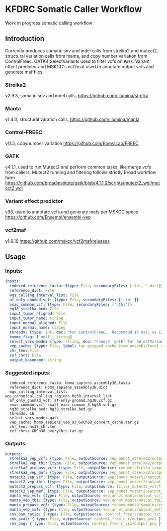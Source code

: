 # KFDRC Somatic Caller Workflow
Work in progress somatic calling workflow

## Introduction
Currently produces somatic snv and indel calls from strelka2  and mutect2, structural variation calls from manta, and copy number variation from ControlFreec.  GATK4 SelectVariants used to filter vcfs on `PASS`. Variant effect predictor and MSKCC's vcf2maf used to annotate output vcfs and generate maf files.

### Strelka2
v2.9.3, somatic snv and indel calls, https://github.com/Illumina/strelka
### Manta
v1.4.0, structural varation calls, https://github.com/Illumina/manta
### Control-FREEC
v11.5, copynumber variation https://github.com/BoevaLab/FREEC
### GATK
v4.1.1, used to run Mutect2 and perform common tasks, like merge vcfs from callers.  Mutect2 running and filtering follows strictly Broad workflow form https://github.com/broadinstitute/gatk/blob/4.1.1.0/scripts/mutect2_wdl/mutect2.wdl
### Variant effect predictor
v93, used to annotate vcfs and generate mafs per MSKCC specs https://github.com/Ensembl/ensembl-vep
### vcf2maf
v1.6.16 https://github.com/mskcc/vcf2maf/releases


## Usage

### Inputs:
```yaml
inputs:
  indexed_reference_fasta: {type: File, secondaryFiles: [.fai, ^.dict]}
  reference_dict: File
  wgs_calling_interval_list: File
  af_only_gnomad_vcf: {type: File, secondaryFiles: ['.tbi']}
  exac_common_vcf: {type: File, secondaryFiles: ['.tbi']}
  hg38_strelka_bed: File
  input_tumor_aligned: File
  input_tumor_name: string
  input_normal_aligned: File
  input_normal_name: string
  threads: {type: int, doc: "For ControlFreeC.  Recommend 16 max, as I/O gets saturated after that losing any advantage."}
  exome_flag: ['null', string]
  select_vars_mode: {type: string, doc: "Choose 'gatk' for SelectVariants tool, or 'grep' for grep expression"}
  vep_cache: {type: File, label: tar gzipped cache from ensembl/local converted cache}
  chr_len: File
  ref_chrs: File
  output_basename: string
```

### Suggested inputs:
```text
  indexed_reference_fasta: Homo_sapiens_assembly38.fasta
  reference_dict: Homo_sapiens_assembly38.dict
  wgs_calling_interval_list: wgs_canonical_calling_regions.hg38.interval_list
  af_only_gnomad_vcf: af-only-gnomad.hg38.vcf.gz
  exac_common_vcf: small_exac_common_3.hg38.vcf.gz
  hg38_strelka_bed: hg38_strelka.bed.gz
  threads: 16
  select_vars_mode: gatk
  vep_cache: homo_sapiens_vep_93_GRCh38_convert_cache.tar.gz
  chr_len: hs38_chr.len
  ref_chrs: GRCh38_everyChrs.tar.gz
  ```

  ### Outputs:
  ```yaml
  outputs:
    strelka2_vep_vcf: {type: File, outputSource: vep_annot_strelka2/output_vcf}
    strelka2_vep_tbi: {type: File, outputSource: vep_annot_strelka2/output_tbi}
    strelka2_prepass_vcf: {type: File, outputSource: rename_strelka_samples/reheadered_vcf}
    strelka2_vep_maf: {type: File, outputSource: vep_annot_strelka2/output_maf}
    mutect2_vep_vcf: {type: File, outputSource: vep_annot_mutect2/output_vcf}
    mutect2_vep_tbi: {type: File, outputSource: vep_annot_mutect2/output_tbi}
    mutect2_prepass_vcf: {type: File, outputSource: filter_mutect2_vcf/filtered_vcf}
    mutect2_vep_maf: {type: File, outputSource: vep_annot_mutect2/output_maf}
    manta_vep_vcf: {type: File, outputSource: vep_annot_manta/output_vcf}
    manta_vep_tbi: {type: File, outputSource: vep_annot_manta/output_tbi}
    manta_prepass_vcf: {type: File, outputSource: rename_manta_samples/reheadered_vcf}
    manta_vep_maf: {type: File, outputSource: vep_annot_manta/output_maf}
    cnv_bam_ratio: { type: File, outputSource: control_free_c/output_txt }
    cnv_pval: { type: File, outputSource: control_free_c_r/output_pval }
    cnv_png: { type: File, outputSource: control_free_c_viz/output_png }
```
